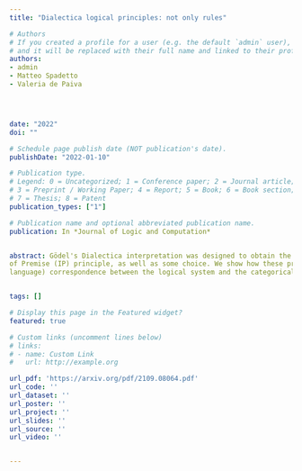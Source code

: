 ```yaml
---
title: "Dialectica logical principles: not only rules"

# Authors
# If you created a profile for a user (e.g. the default `admin` user), write the username (folder name) here 
# and it will be replaced with their full name and linked to their profile.
authors:
- admin
- Matteo Spadetto
- Valeria de Paiva




date: "2022"
doi: ""

# Schedule page publish date (NOT publication's date).
publishDate: "2022-01-10"

# Publication type.
# Legend: 0 = Uncategorized; 1 = Conference paper; 2 = Journal article;
# 3 = Preprint / Working Paper; 4 = Report; 5 = Book; 6 = Book section;
# 7 = Thesis; 8 = Patent
publication_types: ["1"]

# Publication name and optional abbreviated publication name.
publication: In *Journal of Logic and Computation*


abstract: Gödel's Dialectica interpretation was designed to obtain the consistency of Peano arithmetic via a proof of consistency of Heyting arithmetic and couble negation. In recent years, proof theoretic transformations (so-called proof interpretations) based on Gödel's Dialectica interpretation have been used systematically to extract new content from proofs and so the interpretation has found relevant applications in several areas of mathematics and computer science. Following our previous work on 'Gödel fibrations', we present a (hyper)doctrine characterisation of the Dialectica which corresponds exactly to the logical description of the interpretation. To show that, we derive the soundness of the interpretation of the implication connective, as expounded on by Spector and Troelstra, in the categorical model. This requires extra logical principles, going beyond intuitionistic logic, namely Markov Principle (MP) and the Independence
of Premise (IP) principle, as well as some choice. We show how these principles are satisfied in the categorical setting, establishing a tight (internal
language) correspondence between the logical system and the categorical framework. We make sure that this tight correspondence extends to the use of the principles above, instead of the weaker rules we had proved earlier on. This tight correspondence should come handy not only when discussing the traditional applications of the Dialectica but also when dealing with newer uses in  modelling games or  concurrency theory. 


tags: []

# Display this page in the Featured widget?
featured: true

# Custom links (uncomment lines below)
# links:
# - name: Custom Link
#   url: http://example.org

url_pdf: 'https://arxiv.org/pdf/2109.08064.pdf'
url_code: ''
url_dataset: ''
url_poster: ''
url_project: ''
url_slides: ''
url_source: ''
url_video: ''


---
```



